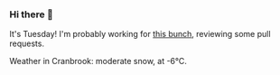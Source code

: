 ### Hi there :wave:

It's Tuesday! I'm probably working for [this bunch](https://github.com/kohofinancial), reviewing some pull requests.

Weather in Cranbrook: moderate snow, at -6°C.
